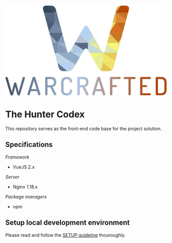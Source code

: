 <center>

 ![Alt text](public/images/logo-default.png?raw=true "logo")

</center>

# The Hunter Codex

This repository serves as the front-end code base for the project solution.

## Specifications

_Framework_

- VueJS 2.x

_Server_

- Nginx 1.18.x

_Package managers_

- npm

## Setup local development environment

Please read and follow the [SETUP guideline](help/SETUP.md) thouroughly. 
